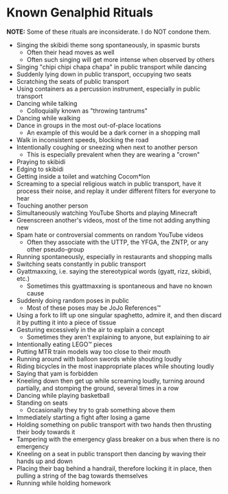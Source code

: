 # Known Genalphid Rituals

**NOTE:** Some of these rituals are inconsiderate. I do NOT condone them.

* Singing the skibidi theme song spontaneously, in spasmic bursts
  * Often their head moves as well
  * Often such singing will get more intense when observed by others
* Singing "chipi chipi chapa chapa" in public transport while dancing
* Suddenly lying down in public transport, occupying two seats
* Scratching the seats of public transport
* Using containers as a percussion instrument, especially in public transport
* Dancing while talking
  * Colloquially known as "throwing tantrums"
* Dancing while walking
* Dance in groups in the most out-of-place locations
  * An example of this would be a dark corner in a shopping mall
* Walk in inconsistent speeds, blocking the road
* Intentionally coughing or sneezing when next to another person
  * This is especially prevalent when they are wearing a "crown"
* Praying to skibidi
* Edging to skibidi
* Getting inside a toilet and watching Cocom\*lon
* Screaming to a special religious watch in public transport, have it process their noise, and replay it under different filters for everyone to hear
* Touching another person
* Simultaneously watching YouTube Shorts and playing Minecraft
* Greenscreen another's videos, most of the time not adding anything new
* Spam hate or controversial comments on random YouTube videos
  * Often they associate with the UTTP, the YFGA, the ZNTP, or any other pseudo-group
* Running spontaneously, especially in restaurants and shopping malls
* Switching seats constantly in public transport
* Gyattmaxxing, i.e. saying the stereotypical words (gyatt, rizz, skibidi, etc.)
  * Sometimes this gyattmaxxing is spontaneous and have no known cause
* Suddenly doing random poses in public
  * Most of these poses may be JoJo References™
* Using a fork to lift up one singular spaghetto, admire it, and then discard it by putting it into a piece of tissue
* Gesturing excessively in the air to explain a concept
  * Sometimes they aren't explaining to anyone, but explaining to air
* Intentionally eating LEGO™ pieces
* Putting MTR train models way too close to their mouth
* Running around with balloon swords while shouting loudly
* Riding bicycles in the most inappropriate places while shouting loudly
* Saying that yam is forbidden
* Kneeling down then get up while screaming loudly, turning around partially, and stomping the ground, several times in a row
* Dancing while playing basketball
* Standing on seats
  * Occasionally they try to grab something above them
* Immediately starting a fight after losing a game
* Holding something on public transport with two hands then thrusting their body towards it
* Tampering with the emergency glass breaker on a bus when there is no emergency
* Kneeling on a seat in public transport then dancing by waving their hands up and down
* Placing their bag behind a handrail, therefore locking it in place, then pulling a string of the bag towards themselves
* Running while holding homework